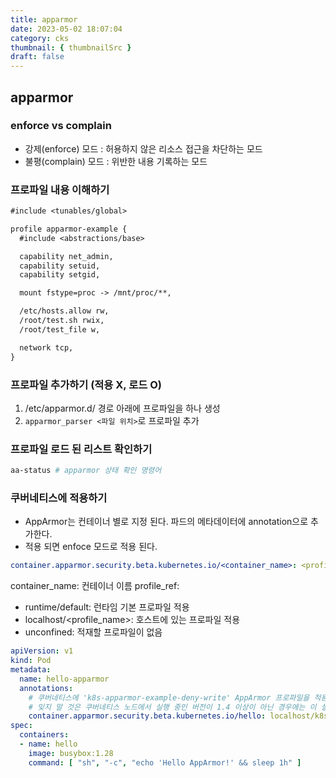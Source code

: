 ```yaml
---
title: apparmor
date: 2023-05-02 18:07:04
category: cks
thumbnail: { thumbnailSrc }
draft: false
---
```


## apparmor
### enforce vs complain
- 강제(enforce) 모드 : 허용하지 않은 리소스 접근을 차단하는 모드
- 불평(complain) 모드 : 위반한 내용 기록하는 모드


### 프로파일 내용 이해하기
```txt
#include <tunables/global>

profile apparmor-example {
  #include <abstractions/base>

  capability net_admin,
  capability setuid,
  capability setgid,

  mount fstype=proc -> /mnt/proc/**,

  /etc/hosts.allow rw,
  /root/test.sh rwix,
  /root/test_file w,

  network tcp,
}
```


### 프로파일 추가하기 (적용 X, 로드 O)
1. /etc/apparmor.d/ 경로 아래에 프로파일을 하나 생성
2. `apparmor_parser <파일 위치>`로 프로파일 추가 


### 프로파일 로드 된 리스트 확인하기 

```sh
aa-status # apparmor 상태 확인 명령어 
```



### 쿠버네티스에 적용하기

- AppArmor는 컨테이너 별로 지정 된다. 파드의 메타데이터에 annotation으로 추가한다.
- 적용 되면 enfoce 모드로 적용 된다. 

```yaml
container.apparmor.security.beta.kubernetes.io/<container_name>: <profile_ref>
```

container_name: 컨테이너 이름
profile_ref:
  - runtime/default: 런타임 기본 프로파일 적용 
  - localhost/<profile_name>: 호스트에 있는 프로파일 적용
  - unconfined: 적재할 프로파일이 없음


```yaml
apiVersion: v1
kind: Pod
metadata:
  name: hello-apparmor
  annotations:
    # 쿠버네티스에 'k8s-apparmor-example-deny-write' AppArmor 프로파일을 적용함을 알린다.
    # 잊지 말 것은 쿠버네티스 노드에서 실행 중인 버전이 1.4 이상이 아닌 경우에는 이 설정은 무시된다는 것이다.
    container.apparmor.security.beta.kubernetes.io/hello: localhost/k8s-apparmor-example-deny-write
spec:
  containers:
  - name: hello
    image: busybox:1.28
    command: [ "sh", "-c", "echo 'Hello AppArmor!' && sleep 1h" ]
```

